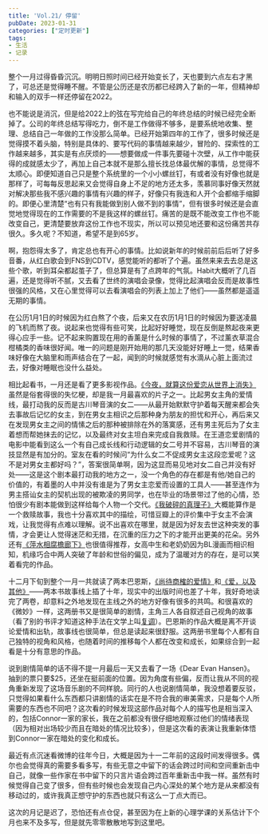 ```yaml
---
title: 'Vol.21/ 停留'
pubDate: 2023-01-31
categories: ["定时更新"]
tags:
- 生活
- 记录
---
```


整个一月过得昏昏沉沉。明明日照时间已经开始变长了，天也要到六点左右才黑了，可总还是觉得睡不醒。不管是公历还是农历都已经跨入了新的一年，但精神却和输入的双手一样还停留在2022。

也不能说是消沉，但是给2022上的弦在写完给自己的年终总结的时候已经完全断掉了。公司的年终总结写得吃力，倒不是工作做得不够多，是要系统地收集、整理、总结自己一年做的工作没那么简单。已经开始第四年的工作了，很多时候还是觉得摸不着头脑，特别是具体的、要写代码的事情越来越少，冒险的、探索性的工作越来越多，其实是有点厌烦的——想要做成一件事先要碰十次壁，从工作中能获得的成就感太少了，再加上自己本就不是那么擅长找总体最优解的事情，总觉得不太顺心。即便知道自己只是整个系统里的一个小小螺丝钉，有或者没有好像也就是那样了，可每每反思起来又会觉得自身上不足的地方还太多，羡慕同事好像天然就对解决那些我不感兴趣的事情有兴趣的样子，好像只有我连和人开个会都缩手缩脚的。即便心里清楚“也有只有我能做到别人做不到的事情”，但有很多时候还是会直觉地觉得现在的工作需要的不是我这样的螺丝钉。痛苦的是既不能改变工作也不能改变自己，更清楚要放弃这份工作也不现实，所以可以预见地还要和这份痛苦共存很久。多久呢？不知道，希望不是到65岁。

啊，抱怨得太多了，肯定总也有开心的事情。比如说新年的时候前前后后听了好多音番，从红白歌会到FNS到CDTV，感觉能听的都听了个遍。虽然来来去去总是这些个歌，听到耳朵都起茧子了，但总算是有了点跨年的气氛。Habit大概听了几百遍，还是觉得听不腻，又去看了世终的演唱会录像，觉得比起演唱会反而是故事性很强的风格，又在心里觉得可以去看演唱会的列表上加上了他们——虽然都是遥遥无期的事情。

在公历1月1日的时候因为红白熬了个夜，后来又在农历1月1日的时候因为要送凌晨的飞机而熬了夜。说起来也觉得有些可笑，比起好好睡觉，现在反倒是熬起夜来更得心应手一些。记不起来购置现在用的香薰是什么时候的事情了，不过薰衣草混合柑橘类的香味很好闻。唯一的问题是刚开始用的那几天没能好好睡上一觉，结果香味好像在大脑里和雨声结合在了一起，闻到的时候就感觉有水滴从心脏上面流过去，好像对睡眠也没什么益处。

相比起看书，一月还是看了更多影视作品。[《今夜，就算这份爱恋从世界上消失》](https://movie.douban.com/subject/35772573/)虽然是俗套得很的失忆梗，却是我一月最喜欢的片子之一。比起男女主角的爱情线，最打动我的反而是古川琴音演的女二——从最开始默默守护着每天醒来都会失去事故后记忆的女主，到在男女主相识之后那种身为朋友的担忧和开心，再后来又在发现男女主之间的情愫之后的那种被排除在外的落寞感，还有男主死后为了女主着想而帮她抹去的记忆，以及最终对女主坦白来完成自我救赎。在王道恋爱剧情的电影中能看到这么一个有自己成长线和行动逻辑的女二号并不容易，古川琴音的演技显然是有加分的。室友在看的时候问“为什么女二不促成男女主这段恋爱呢？这不是对男女主都好吗？”，答案很简单啊，因为这显而易见地对女二自己并没有好处——这是这个剧本最打动我的地方之一，没一个角色的存在都是有他/她自己的价值的，有着墨的人中并没有谁是为了男女主恋爱而设置的工具人——甚至连作为男主搭讪女主的契机出现的被欺凌的男同学，也在毕业的场景带过了他的心情，恐怕很少有剧本能做到这样给每个人物一个交代。[《我破碎的真理子》](https://movie.douban.com/subject/35681182/)大概能算作是一个救赎故事，我也十分喜欢其中的描绘，可惜豆瓣上的评价集中于女主不会演戏，让我觉得有点难以理解。说不出喜欢在哪里，就是因为好友去世这种突发的事情，才会更让人觉得迷茫和无措，在沉重的压力之下的才能开出更美的花朵。另外还有[《萍水相腐檐廊下》](https://movie.douban.com/subject/35316486/)也很值得推荐，女高中生和老奶奶因为BL漫画而相识相知，机缘巧合中两人突破了年龄和世俗的偏见，成为了温暖对方的存在，是可以笑着看完的作品。

十二月下旬到整个一月一共就读了两本巴恩斯，[《尚待商榷的爱情》](https://book.douban.com/subject/34893656/)和[《爱，以及其他》](https://book.douban.com/subject/30172063/)——两本书故事线上插了十年，现实中的出版时间也差了十年，我好奇地读完了两卷，却意料之外地发现在主线之外的地方好像有很多的共鸣。和很喜欢的《微妙》一样，这两册书又是很简单的剧情，主角三人各自叙述自己视角的故事（看了别的书评才知道这种手法在文学上叫[复调](https://zh.wikipedia.org/zh-cn/%E8%A4%87%E8%AA%BF_(%E6%96%87%E5%AD%B8%E7%90%86%E8%AB%96))）。巴恩斯的作品大概是离不开谈论爱情和出轨，故事线也很简单，但总是读起来很舒服。这两册书里每个人都有自己独特的视角和风格，也随着时间的推移每个人都在改变和成长，如果综合到一起看是十分有意思的作品。

说到剧情简单的话不得不提一月最后一天又去看了一场《Dear Evan Hansen》。抽到的票只要$25，还坐在挺前面的位置。因为角度有些偏，反而让我从不同的视角重新发现了这场音乐剧的不同样貌。同行的人也说剧情简单，我没想着要反驳，只觉得如果看什么东西都只讲剧情的话实在是不符合我的审美需求，只是每个人所需要的东西也不同吧？这次看的时候发现这部作品对每个人的描写也是相当深入的，包括Connor一家的家长，我在之前都没有很仔细地观察过他们的情绪表现（因为相对出场较少而且在暗处的情况比较多），但是这次看的表演让我重新体悟到Connor一家在暗处的变化和成长。

最近有点沉迷看微博的往年今日，大概是因为十一二年前的这段时间发得很多。偶尔也会觉得真的需要多看多写，有些无意之中留下的话会跨过时间和空间重新击中自己，就像一些作家在书中留下的只言片语会跨过百年重新击中我一样。虽然有时候觉得自己变了很多，但有些时候也会发现自己内心深处的某个地方是从来都没有移动过的，或许我真正想守护的东西也就只有这么一丁点大而已。

这次的月记是迟了，恐怕还有点仓促，甚至因为在上新的心理学课的关系估计下个月也来不及多写，但是就先零零散散地写到这里吧。
